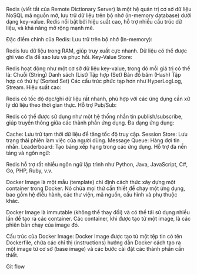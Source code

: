 Redis (viết tắt của Remote Dictionary Server) là một hệ quản trị cơ sở dữ liệu NoSQL mã nguồn mở, lưu trữ dữ liệu trên bộ nhớ (in-memory database) dưới dạng key-value. Redis nổi bật bởi hiệu suất cao, hỗ trợ nhiều cấu trúc dữ liệu, và khả năng mở rộng mạnh mẽ.

Đặc điểm chính của Redis: Lưu trữ trên bộ nhớ (In-memory):

Redis lưu dữ liệu trong RAM, giúp truy xuất cực nhanh. Dữ liệu có thể được ghi vào đĩa để sao lưu và phục hồi. Key-Value Store:

Redis hoạt động như một cơ sở dữ liệu key-value, trong đó mỗi giá trị có thể là: Chuỗi (String) Danh sách (List) Tập hợp (Set) Bản đồ băm (Hash) Tập hợp có thứ tự (Sorted Set) Các cấu trúc phức tạp hơn như HyperLogLog, Stream. Hiệu suất cao:

Redis có tốc độ đọc/ghi dữ liệu rất nhanh, phù hợp với các ứng dụng cần xử lý dữ liệu theo thời gian thực. Hỗ trợ Pub/Sub:

Redis có thể được sử dụng như một hệ thống nhắn tin publish/subscribe, giúp truyền thông giữa các thành phần ứng dụng. Đa dạng ứng dụng:

Cache: Lưu trữ tạm thời dữ liệu để tăng tốc độ truy cập. Session Store: Lưu trạng thái phiên làm việc của người dùng. Message Queue: Hàng đợi tin nhắn. Leaderboard: Tạo bảng xếp hạng trong các ứng dụng. Hỗ trợ đa nền tảng và ngôn ngữ:

Redis hỗ trợ rất nhiều ngôn ngữ lập trình như Python, Java, JavaScript, C#, Go, PHP, Ruby, v.v.

Docker Image là một mẫu (template) chỉ định cách thức xây dựng một container trong Docker. Nó chứa mọi thứ cần thiết để chạy một ứng dụng, bao gồm hệ điều hành, các thư viện, mã nguồn, cấu hình và phụ thuộc khác.

Docker Image là immutable (không thể thay đổi) và có thể tái sử dụng nhiều lần để tạo ra các container. Các container, khi được tạo từ một image, là các phiên bản chạy của image đó.

Cấu trúc của Docker Image: Docker Image được tạo từ một tệp tin có tên Dockerfile, chứa các chỉ thị (instructions) hướng dẫn Docker cách tạo ra một image từ cơ sở (base image) và các bước cài đặt các thành phần cần thiết.

Git flow

